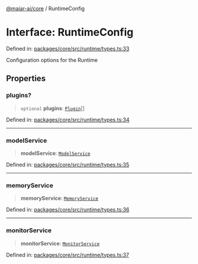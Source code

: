 [@maiar-ai/core](../index.md) / RuntimeConfig

# Interface: RuntimeConfig

Defined in: [packages/core/src/runtime/types.ts:33](https://github.com/UraniumCorporation/maiar-ai/blob/main/packages/core/src/runtime/types.ts#L33)

Configuration options for the Runtime

## Properties

### plugins?

> `optional` **plugins**: [`Plugin`](Plugin.md)[]

Defined in: [packages/core/src/runtime/types.ts:34](https://github.com/UraniumCorporation/maiar-ai/blob/main/packages/core/src/runtime/types.ts#L34)

***

### modelService

> **modelService**: [`ModelService`](../classes/ModelService.md)

Defined in: [packages/core/src/runtime/types.ts:35](https://github.com/UraniumCorporation/maiar-ai/blob/main/packages/core/src/runtime/types.ts#L35)

***

### memoryService

> **memoryService**: [`MemoryService`](../classes/MemoryService.md)

Defined in: [packages/core/src/runtime/types.ts:36](https://github.com/UraniumCorporation/maiar-ai/blob/main/packages/core/src/runtime/types.ts#L36)

***

### monitorService

> **monitorService**: [`MonitorService`](../classes/MonitorService.md)

Defined in: [packages/core/src/runtime/types.ts:37](https://github.com/UraniumCorporation/maiar-ai/blob/main/packages/core/src/runtime/types.ts#L37)
